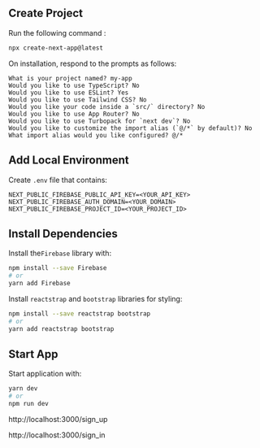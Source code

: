 ## Create Project

Run the following command :
```bash
npx create-next-app@latest
```
On installation, respond to the prompts as follows:

```
What is your project named? my-app
Would you like to use TypeScript? No
Would you like to use ESLint? Yes
Would you like to use Tailwind CSS? No
Would you like your code inside a `src/` directory? No
Would you like to use App Router? No 
Would you like to use Turbopack for `next dev`? No 
Would you like to customize the import alias (`@/*` by default)? No
What import alias would you like configured? @/*
```
## Add Local Environment

Create `.env` file that contains:
```
NEXT_PUBLIC_FIREBASE_PUBLIC_API_KEY=<YOUR_API_KEY>
NEXT_PUBLIC_FIREBASE_AUTH_DOMAIN=<YOUR_DOMAIN>
NEXT_PUBLIC_FIREBASE_PROJECT_ID=<YOUR_PROJECT_ID>
```

## Install Dependencies

Install the`Firebase` library with:
```bash
npm install --save Firebase
# or
yarn add Firebase
```
Install `reactstrap` and `bootstrap` libraries for styling:
```bash
npm install --save reactstrap bootstrap
# or
yarn add reactstrap bootstrap
```

## Start App

Start application with:
```bash
yarn dev
# or
npm run dev
```

http://localhost:3000/sign_up

http://localhost:3000/sign_in